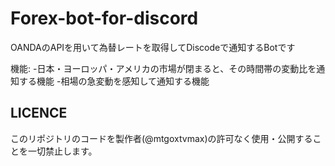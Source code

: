 # Forex-bot-for-discord
OANDAのAPIを用いて為替レートを取得してDiscodeで通知するBotです

機能:
  -日本・ヨーロッパ・アメリカの市場が閉まると、その時間帯の変動比を通知する機能
  -相場の急変動を感知して通知する機能

## LICENCE
このリポジトリのコードを製作者(@mtgoxtvmax)の許可なく使用・公開することを一切禁止します。
